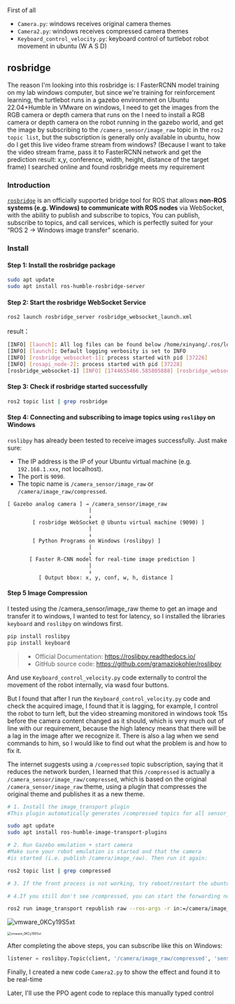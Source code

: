 First of all

- `Camera.py`: windows receives original camera themes
- `Camera2.py`: windows receives compressed camera themes
- `Keyboard_control_velocity.py`: keyboard control of turtlebot robot movement in ubuntu (W A S D)

## rosbridge

The reason I'm looking into this rosbridge is: I FasterRCNN model training on my lab windows computer, but since we're training for reinforcement learning, the turtlebot runs in a gazebo environment on Ubuntu 22.04+Humble in VMware on windows, I need to get the images from the RGB camera or depth camera that runs on the I need to install a RGB camera or depth camera on the robot running in the gazebo world, and get the image by subscribing to the `/camera_sensor/image_raw` topic in the `ros2 topic list`, but the subscription is generally only available in ubuntu, how do I get this live video frame stream from windows? (Because I want to take the video stream frame, pass it to FasterRCNN network and get the prediction result: x,y, conference, width, height, distance of the target frame) I searched online and found rosbridge meets my requirement

### Introduction

[`rosbridge`](https://github.com/RobotWebTools/rosbridge_suite) is an officially supported bridge tool for ROS that allows **non-ROS systems (e.g. Windows) to communicate with ROS nodes** via WebSocket, with the ability to publish and subscribe to topics, You can publish, subscribe to topics, and call services, which is perfectly suited for your “ROS 2 → Windows image transfer” scenario.

### Install

#### Step 1: Install the rosbridge package

```bash
sudo apt update
sudo apt install ros-humble-rosbridge-server
```

#### Step 2: Start the rosbridge WebSocket Service

```bash
ros2 launch rosbridge_server rosbridge_websocket_launch.xml
```

result：

```bash
[INFO] [launch]: All log files can be found below /home/xinyang/.ros/log/2025-04-14-14-31-06-229714-xinyang-virtual-machine-37225
[INFO] [launch]: Default logging verbosity is set to INFO
[INFO] [rosbridge_websocket-1]: process started with pid [37226]
[INFO] [rosapi_node-2]: process started with pid [37228]
[rosbridge_websocket-1] [INFO] [1744655466.585805888] [rosbridge_websocket]: Rosbridge WebSocket server started on port 9090
```

#### Step 3: Check if rosbridge started successfully

```bash
ros2 topic list | grep rosbridge
```



#### Step 4: Connecting and subscribing to image topics using `roslibpy` on Windows

`roslibpy` has already been tested to receive images successfully. Just make sure:

- The IP address is the IP of your Ubuntu virtual machine (e.g. `192.168.1.xxx`, not localhost).
- The port is `9090`.
- The topic name is `/camera_sensor/image_raw` or `/camera/image_raw/compressed`.



```less
[ Gazebo analog camera ] → /camera_sensor/image_raw
                          |
                          ↓
        [ rosbridge WebSocket @ Ubuntu virtual machine (9090) ]
                          |
                          ↓
        [ Python Programs on Windows (roslibpy) ]
                          |
                          ↓
       [ Faster R-CNN model for real-time image prediction ]
                          |
                          ↓
          [ Output bbox: x, y, conf, w, h, distance ]

```

#### Step 5 Image Compression

I tested using the /camera_sensor/image_raw theme to get an image and transfer it to windows, I wanted to test for latency, so I installed the libraries `keyboard` and `roslibpy` on windows first. 

```bash
pip install roslibpy
pip install keyboard
```

> - Official Documentation: https://roslibpy.readthedocs.io/
> - GitHub source code: https://github.com/gramaziokohler/roslibpy

And use `Keyboard_control_velocity.py` code externally to control the movement of the robot internally, via wasd four buttons.

But I found that after I run the `Keyboard_control_velocity.py` code and check the acquired image, I found that it is lagging, for example, I control the robot to turn left, but the video streaming monitored in windows took 15s before the camera content changed as it should, which is very much out of line with our requirement, because the high latency means that there will be a lag in the image after we recognize it. There is also a lag when we send commands to him, so I would like to find out what the problem is and how to fix it.

The internet suggests using a `/compressed` topic subscription, saying that it reduces the network burden, I learned that this `/compressed` is actually a `/camera_sensor/image_raw/compressed`, which is based on the original `/camera_sensor/image_raw` theme, using a plugin that compresses the original theme and publishes it as a new theme.

```bash
# 1. Install the image_transport plugin
#This plugin automatically generates /compressed topics for all sensor_msgs/Image image topics.

sudo apt update
sudo apt install ros-humble-image-transport-plugins

# 2. Run Gazebo emulation + start camera
#Make sure your robot emulation is started and that the camera 
#is started (i.e. publish /camera/image_raw). Then run it again:

ros2 topic list | grep compressed

# 3. If the front process is not working, try reboot/restart the ubuntu

# 4.If you still don't see /compressed, you can start the forwarding node manually:

ros2 run image_transport republish raw --ros-args -r in:=/camera/image_raw -r out:=/camera/image_raw/compressed

```
![vmware_0KCy19S5xt](https://github.com/user-attachments/assets/1a8e8df6-41b0-40c5-adb7-94a2c1cf7538)

<img src="./resources/images/vmware_0KCy19S5xt.png" alt="vmware_0KCy19S5xt" style="zoom:50%;" />

After completing the above steps, you can subscribe like this on Windows:

```python
listener = roslibpy.Topic(client, '/camera/image_raw/compressed', 'sensor_msgs/CompressedImage')
```

Finally, I created a new code `Camera2.py` to show the effect and found it to be real-time

Later, I'll use the PPO agent code to replace this manually typed control

